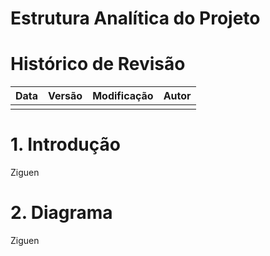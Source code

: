 # Estrutura Analítica do Projeto


# Histórico de Revisão

| Data   | Versão | Modificação  | Autor  |
| :- | :- | :- | :- |
|  |  |  |  |

# 1. Introdução

Ziguen

# 2. Diagrama

Ziguen